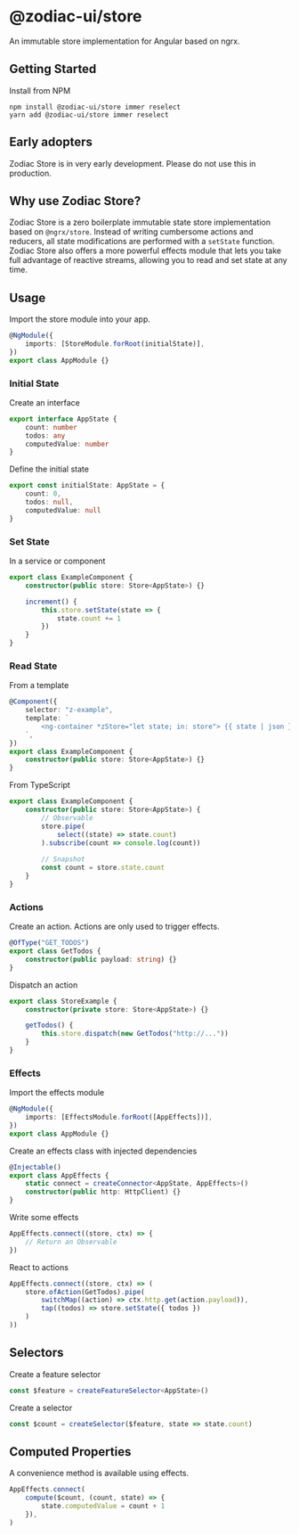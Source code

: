 # @zodiac-ui/store

An immutable store implementation for Angular based on ngrx.

## Getting Started

Install from NPM

```
npm install @zodiac-ui/store immer reselect
yarn add @zodiac-ui/store immer reselect
```

## Early adopters

Zodiac Store is in very early development. Please do not use this in production.

## Why use Zodiac Store?

Zodiac Store is a zero boilerplate immutable state store implementation based on `@ngrx/store`. Instead of
writing cumbersome actions and reducers, all state modifications are performed with a `setState` function.
Zodiac Store also offers a more powerful effects module that lets you take full advantage of reactive streams,
allowing you to read and set state at any time.

## Usage

Import the store module into your app.

```ts
@NgModule({
    imports: [StoreModule.forRoot(initialState)],
})
export class AppModule {}
```

### Initial State

Create an interface

```ts
export interface AppState {
    count: number
    todos: any
    computedValue: number
}
```

Define the initial state

```ts
export const initialState: AppState = {
    count: 0,
    todos: null,
    computedValue: null
}
```

### Set State

In a service or component

```ts
export class ExampleComponent {
    constructor(public store: Store<AppState>) {}

    increment() {
        this.store.setState(state => {
            state.count += 1
        })
    }
}
```

### Read State

From a template

```ts
@Component({
    selector: "z-example",
    template: `
        <ng-container *zStore="let state; in: store"> {{ state | json }} </ng-container>
    `,
})
export class ExampleComponent {
    constructor(public store: Store<AppState>) {}
}
```

From TypeScript

```ts
export class ExampleComponent {
    constructor(public store: Store<AppState>) {
        // Observable
        store.pipe(
            select((state) => state.count)
        ).subscribe(count => console.log(count))
        
        // Snapshot
        const count = store.state.count
    }
}
```

### Actions

Create an action. Actions are only used to trigger effects.

```ts
@OfType("GET_TODOS")
export class GetTodos {
    constructor(public payload: string) {}
}
```

Dispatch an action

```ts
export class StoreExample {
    constructor(private store: Store<AppState>) {}

    getTodos() {
        this.store.dispatch(new GetTodos("http://..."))
    }
}
```

### Effects

Import the effects module

```ts
@NgModule({
    imports: [EffectsModule.forRoot([AppEffects])],
})
export class AppModule {}
```

Create an effects class with injected dependencies

```ts
@Injectable()
export class AppEffects {
    static connect = createConnector<AppState, AppEffects>()
    constructor(public http: HttpClient) {}
}
```

Write some effects

```ts
AppEffects.connect((store, ctx) => {
    // Return an Observable
})
```

React to actions

```ts
AppEffects.connect((store, ctx) => (
    store.ofAction(GetTodos).pipe(
        switchMap((action) => ctx.http.get(action.payload)),
        tap((todos) => store.setState({ todos })
    )
))

```

## Selectors

Create a feature selector

```ts
const $feature = createFeatureSelector<AppState>()
```

Create a selector

```ts
const $count = createSelector($feature, state => state.count)
``` 

## Computed Properties

A convenience method is available using effects.

```ts
AppEffects.connect(
    compute($count, (count, state) => {
        state.computedValue = count + 1
    }),
)
```
